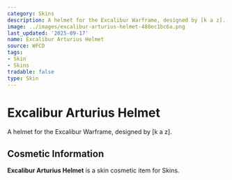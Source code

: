 ```yaml
---
category: Skins
description: A helmet for the Excalibur Warframe, designed by [k a z].
image: ../images/excalibur-arturius-helmet-488ec1bc6a.png
last_updated: '2025-09-17'
name: Excalibur Arturius Helmet
source: WFCD
tags:
- Skin
- Skins
tradable: false
type: Skin
---
```


# Excalibur Arturius Helmet

A helmet for the Excalibur Warframe, designed by [k a z].

## Cosmetic Information

**Excalibur Arturius Helmet** is a skin cosmetic item for Skins.

